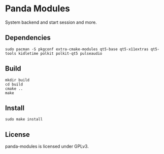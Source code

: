 # Panda Modules

System backend and start session and more.

## Dependencies

```shell
sudo pacman -S pkgconf extra-cmake-modules qt5-base qt5-x11extras qt5-tools kidletime polkit polkit-qt5 pulseaudio
```

## Build

```shell
mkdir build
cd build
cmake ..
make
```

## Install

```shell
sudo make install
```

## License

panda-modules is licensed under GPLv3.
